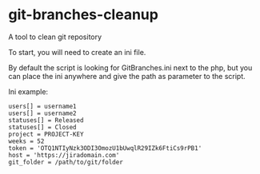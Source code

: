 # git-branches-cleanup
A tool to clean git repository

To start, you will need to create an ini file.

By default the script is looking for GitBranches.ini next to the php, but you can place the ini anywhere and give the path as parameter to the script.

Ini example:
```
users[] = username1
users[] = username2
statuses[] = Released
statuses[] = Closed
project = PROJECT-KEY
weeks = 52
token = 'OTQ1NTIyNzk3ODI3OmozU1bUwqlR29IZk6FtiCs9rPB1'
host = 'https://jiradomain.com'
git_folder = /path/to/git/folder